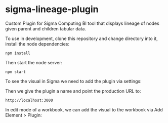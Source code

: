 # sigma-lineage-plugin
Custom Plugin for Sigma Computing BI tool that displays lineage of nodes given parent and children tabular data.

To use in development, clone this repository and change directory into it, install the node dependencies:

```
npm install
```

Then start the node server:

```
npm start
```

To see the visual in Sigma we need to add the plugin via settings:

Then we give the plugin a name and point the production URL to:
```
http://localhost:3000
```

In edit mode of a workbook, we can add the visual to the workbook via Add Element > Plugin:
